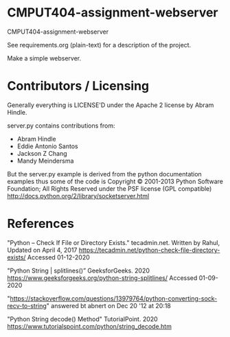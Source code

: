 CMPUT404-assignment-webserver
=============================

CMPUT404-assignment-webserver

See requirements.org (plain-text) for a description of the project.

Make a simple webserver.

Contributors / Licensing
========================

Generally everything is LICENSE'D under the Apache 2 license by Abram Hindle.

server.py contains contributions from:

* Abram Hindle
* Eddie Antonio Santos
* Jackson Z Chang
* Mandy Meindersma 

But the server.py example is derived from the python documentation
examples thus some of the code is Copyright © 2001-2013 Python
Software Foundation; All Rights Reserved under the PSF license (GPL
compatible) http://docs.python.org/2/library/socketserver.html

References
===================================

"Python – Check If File or Directory Exists." tecadmin.net. Written by Rahul, Updated on April 4, 2017
https://tecadmin.net/python-check-file-directory-exists/ Accessed 01-12-2020

"Python String | splitlines()” GeeksforGeeks. 2020
https://www.geeksforgeeks.org/python-string-splitlines/ Accessed 01-09-2020

"https://stackoverflow.com/questions/13979764/python-converting-sock-recv-to-string"
answered bt abnert on Dec 20 '12 at 20:18

"Python String decode() Method" TutorialPoint. 2020
https://www.tutorialspoint.com/python/string_decode.htm

















